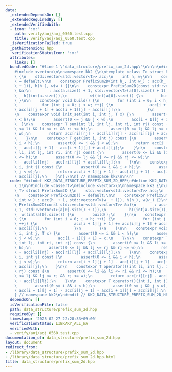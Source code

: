 ```yaml
---
data:
  _extendedDependsOn: []
  _extendedRequiredBy: []
  _extendedVerifiedWith:
  - icon: ':x:'
    path: verify/aoj/aoj_0560.test.cpp
    title: verify/aoj/aoj_0560.test.cpp
  _isVerificationFailed: true
  _pathExtension: hpp
  _verificationStatusIcon: ':x:'
  attributes:
    links: []
  bundledCode: "#line 1 \"data_structure/prefix_sum_2d.hpp\"\n\n\n\n#include <cassert>\n\
    #include <vector>\n\nnamespace kk2 {\n\ntemplate <class T> struct PrefixSum2D\
    \ {\n    std::vector<std::vector<T>> acc;\n    int h, w;\n\n    constexpr PrefixSum2D()\
    \ = default;\n\n    constexpr PrefixSum2D(int h_, int w_) : acc(h_ + 1, std::vector<T>(w_\
    \ + 1)), h(h_), w(w_) {}\n\n    constexpr PrefixSum2D(const std::vector<std::vector<T>>\
    \ &a)\n        : acc(a.size() + 1, std::vector<T>(a[0].size() + 1)),\n       \
    \   h((int)a.size()),\n          w((int)a[0].size()) {\n        build();\n   \
    \ }\n\n    constexpr void build() {\n        for (int i = 0; i < h; ++i) {\n \
    \           for (int j = 0; j < w; ++j) {\n                acc[i + 1][j + 1] +=\
    \ acc[i][j + 1] + acc[i + 1][j] - acc[i][j];\n            }\n        }\n    }\n\
    \n    constexpr void init_set(int i, int j, T x) {\n        assert(0 <= i && i\
    \ < h);\n        assert(0 <= j && j < w);\n        acc[i + 1][j + 1] = x;\n  \
    \  }\n\n    constexpr T sum(int li, int lj, int ri, int rj) const {\n        assert(0\
    \ <= li && li <= ri && ri <= h);\n        assert(0 <= lj && lj <= rj && rj <=\
    \ w);\n        return acc[ri][rj] - acc[li][rj] - acc[ri][lj] + acc[li][lj];\n\
    \    }\n\n    constexpr T get(int i, int j) const {\n        assert(0 <= i &&\
    \ i < h);\n        assert(0 <= j && j < w);\n        return acc[i + 1][j + 1]\
    \ - acc[i][j + 1] - acc[i + 1][j] + acc[i][j];\n    }\n\n    constexpr T operator()(int\
    \ li, int lj, int ri, int rj) const {\n        assert(0 <= li && li <= ri && ri\
    \ <= h);\n        assert(0 <= lj && lj <= rj && rj <= w);\n        return acc[ri][rj]\
    \ - acc[li][rj] - acc[ri][lj] + acc[li][lj];\n    }\n\n    constexpr T operator()(int\
    \ i, int j) const {\n        assert(0 <= i && i < h);\n        assert(0 <= j &&\
    \ j < w);\n        return acc[i + 1][j + 1] - acc[i][j + 1] - acc[i + 1][j] +\
    \ acc[i][j];\n    }\n};\n\n} // namespace kk2\n\n\n"
  code: "#ifndef KK2_DATA_STRUCTURE_PREFIX_SUM_2D_HPP\n#define KK2_DATA_STRUCTURE_PREFIX_SUM_2D_HPP\
    \ 1\n\n#include <cassert>\n#include <vector>\n\nnamespace kk2 {\n\ntemplate <class\
    \ T> struct PrefixSum2D {\n    std::vector<std::vector<T>> acc;\n    int h, w;\n\
    \n    constexpr PrefixSum2D() = default;\n\n    constexpr PrefixSum2D(int h_,\
    \ int w_) : acc(h_ + 1, std::vector<T>(w_ + 1)), h(h_), w(w_) {}\n\n    constexpr\
    \ PrefixSum2D(const std::vector<std::vector<T>> &a)\n        : acc(a.size() +\
    \ 1, std::vector<T>(a[0].size() + 1)),\n          h((int)a.size()),\n        \
    \  w((int)a[0].size()) {\n        build();\n    }\n\n    constexpr void build()\
    \ {\n        for (int i = 0; i < h; ++i) {\n            for (int j = 0; j < w;\
    \ ++j) {\n                acc[i + 1][j + 1] += acc[i][j + 1] + acc[i + 1][j] -\
    \ acc[i][j];\n            }\n        }\n    }\n\n    constexpr void init_set(int\
    \ i, int j, T x) {\n        assert(0 <= i && i < h);\n        assert(0 <= j &&\
    \ j < w);\n        acc[i + 1][j + 1] = x;\n    }\n\n    constexpr T sum(int li,\
    \ int lj, int ri, int rj) const {\n        assert(0 <= li && li <= ri && ri <=\
    \ h);\n        assert(0 <= lj && lj <= rj && rj <= w);\n        return acc[ri][rj]\
    \ - acc[li][rj] - acc[ri][lj] + acc[li][lj];\n    }\n\n    constexpr T get(int\
    \ i, int j) const {\n        assert(0 <= i && i < h);\n        assert(0 <= j &&\
    \ j < w);\n        return acc[i + 1][j + 1] - acc[i][j + 1] - acc[i + 1][j] +\
    \ acc[i][j];\n    }\n\n    constexpr T operator()(int li, int lj, int ri, int\
    \ rj) const {\n        assert(0 <= li && li <= ri && ri <= h);\n        assert(0\
    \ <= lj && lj <= rj && rj <= w);\n        return acc[ri][rj] - acc[li][rj] - acc[ri][lj]\
    \ + acc[li][lj];\n    }\n\n    constexpr T operator()(int i, int j) const {\n\
    \        assert(0 <= i && i < h);\n        assert(0 <= j && j < w);\n        return\
    \ acc[i + 1][j + 1] - acc[i][j + 1] - acc[i + 1][j] + acc[i][j];\n    }\n};\n\n\
    } // namespace kk2\n\n#endif // KK2_DATA_STRUCTURE_PREFIX_SUM_2D_HPP\n"
  dependsOn: []
  isVerificationFile: false
  path: data_structure/prefix_sum_2d.hpp
  requiredBy: []
  timestamp: '2025-02-27 22:28:33+09:00'
  verificationStatus: LIBRARY_ALL_WA
  verifiedWith:
  - verify/aoj/aoj_0560.test.cpp
documentation_of: data_structure/prefix_sum_2d.hpp
layout: document
redirect_from:
- /library/data_structure/prefix_sum_2d.hpp
- /library/data_structure/prefix_sum_2d.hpp.html
title: data_structure/prefix_sum_2d.hpp
---
```

